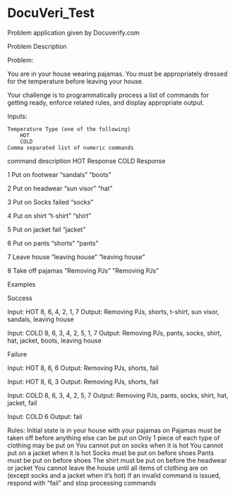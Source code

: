# DocuVeri_Test
Problem application given by Docuverify.com

Problem Description

Problem:

You are in your house wearing pajamas. You must be appropriately dressed for the temperature before leaving your house.

Your challenge is to programmatically process a list of commands for getting ready, enforce related rules, and display appropriate output.

Inputs:

    Temperature Type (one of the following)
        HOT
        COLD
    Comma separated list of numeric commands

command    description 	HOT Response 	COLD Response

1 	Put on footwear 	“sandals”  	“boots”

2 	Put on headwear 	“sun visor”		“hat”

3 	Put on Socks 	failed 	“socks”

4 	Put on shirt 	“t-shirt” 	“shirt”

5 	Put on jacket 	fail 	“jacket”

6 	Put on pants 	“shorts” 	“pants”

7 	Leave house 	“leaving house”		“leaving house”

8 	Take off pajamas 	“Removing PJs” 		"Removing PJs”

Examples

Success

Input: HOT 8, 6, 4, 2, 1, 7
Output: Removing PJs, shorts, t-shirt, sun visor, sandals, leaving house

Input: COLD 8, 6, 3, 4, 2, 5, 1, 7
Output: Removing PJs, pants, socks, shirt, hat, jacket, boots, leaving house

Failure

Input: HOT 8, 6, 6
Output: Removing PJs, shorts, fail

Input: HOT 8, 6, 3
Output: Removing PJs, shorts, fail

Input: COLD 8, 6, 3, 4, 2, 5, 7
Output: Removing PJs, pants, socks, shirt, hat, jacket, fail

Input: COLD 6
Output: fail

Rules:
    Initial state is in your house with your pajamas on
    Pajamas must be taken off before anything else can be put on
    Only 1 piece of each type of clothing may be put on
    You cannot put on socks when it is hot
    You cannot put on a jacket when it is hot
    Socks must be put on before shoes
    Pants must be put on before shoes
    The shirt must be put on before the headwear or jacket
    You cannot leave the house until all items of clothing are on (except socks and a jacket when it’s hot)
    If an invalid command is issued, respond with “fail” and stop processing commands
